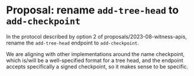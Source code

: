 # Proposal: rename `add-tree-head` to `add-checkpoint`

In the protocol described by option 2 of proposals/2023-08-witness-apis, rename
the `add-tree-head` endpoint to `add-checkpoint`.

We are aligning with other implementations around the name checkpoint, which
is/will be a well-specified format for a tree head, and the endpoint accepts
specifically a signed checkpoint, so it makes sense to be specific.
